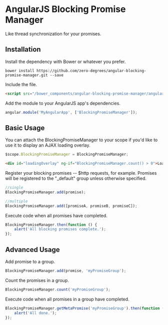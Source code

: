 # AngularJS Blocking Promise Manager

Like thread synchronization for your promises.

## Installation

Install the dependency with Bower or whatever you prefer.

`bower install https://github.com/zero-degrees/angular-blocking-promise-manager.git --save`

Include the file.

```html
<script src="/bower_components/angular-blocking-promise-manager/angular-blocking-promise-manager.min.js"></script>
```

Add the module to your AngularJS app's dependencies.

```javascript
angular.module('MyAngularApp', ['BlockingPromiseManager']);
```

## Basic Usage

You can attach the BlockingPromiseManager to your scope if you'd like to use it to display an AJAX loading overlay.

```javascript
$scope.BlockingPromiseManager = BlockingPromiseManager;
```

```html
<div id="loadingOverlay" ng-if="BlockingPromiseManager.count() > 0">Loading...</div>
```

Register your blocking promises -- $http requests, for example. Promises will be registered to the "_default" group unless otherwise specified.

```javascript
//single
BlockingPromiseManager.add(promise);

//multiple
BlockingPromiseManager.add([promiseA, promiseB, promiseC]);
```

Execute code when all promises have completed.

```javascript
BlockingPromiseManager.then(function () {
    alert('All blocking promises complete.');
});
```

## Advanced Usage

Add promise to a group.

```javascript
BlockingPromiseManager.add(promise, 'myPromiseGroup');
```

Count the promises in a group.

```javascript
BlockingPromiseManager.count('myPromiseGroup');
```

Execute code when all promises in a group have completed.

```javascript
BlockingPromiseManager.getMetaPromise('myPromiseGroup').then(function () {
    alert('All done.');
});
```